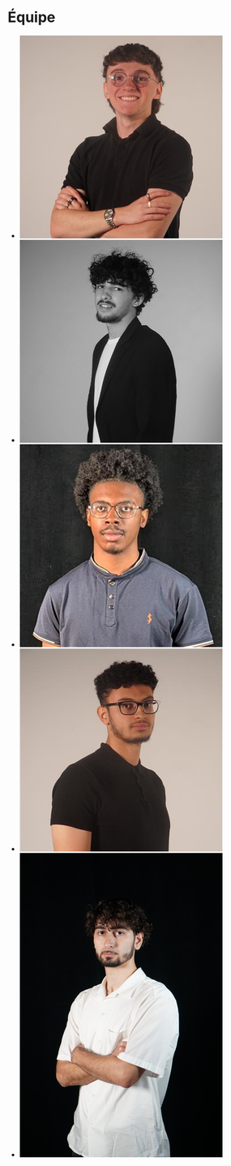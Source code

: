 # Équipe

<!-- Présentation des rôles et responsabilités de chacun des membres de l'équipe -->

* [![Matis](medias/matis.png)](matis.png)
* [![Tristan](medias/tristan.png)](tristan.png)
* [![Daniel](medias/daniel.png)](daniel.png)
* [![Abdel](medias/abdel.png)](abdel.png)
* [![Yavuz](medias/yavuz.jpg)](yavuz.jpg)

